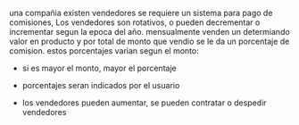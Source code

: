 una compañia existen vendedores  se requiere  un sistema para pago de comisiones, Los vendedores son rotativos, o pueden decrementar o incrementar segun la epoca del año.
mensualmente venden un determiando valor en producto y por total de monto que vendio se le da un porcentaje de comision.
estos porcentajes varian segun el monto:
- si es mayor el monto, mayor el porcentaje

- porcentajes seran indicados por el usuario

- los vendedores pueden aumentar, se pueden contratar o despedir vendedores